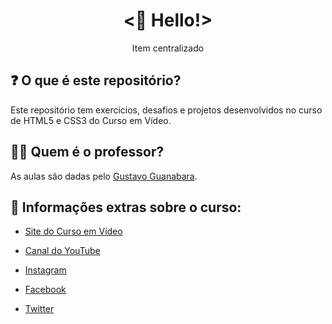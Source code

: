 <h1 align="center"> <🖖 Hello!> </h1>

<center>Item centralizado</center>

## ❓ O que é este repositório?

Este repositório tem exercícios, desafios e projetos desenvolvidos no curso de HTML5 e CSS3 do Curso em Vídeo.

## 👨‍🏫 Quem é o professor?

As aulas são dadas pelo [Gustavo Guanabara](https://www.instagram.com/gustavoguanabara).

## 📄 Informações extras sobre o curso:

- [Site do Curso em Vídeo](https://www.cursoemvideo.com/)

- [Canal do YouTube](https://www.youtube.com/@CursoemVideo)

- [Instagram](https://www.instagram.com/cursoemvideo/)

- [Facebook](https://www.facebook.com/CursosEmVideo/)

- [Twitter](https://twitter.com/guanabara)
